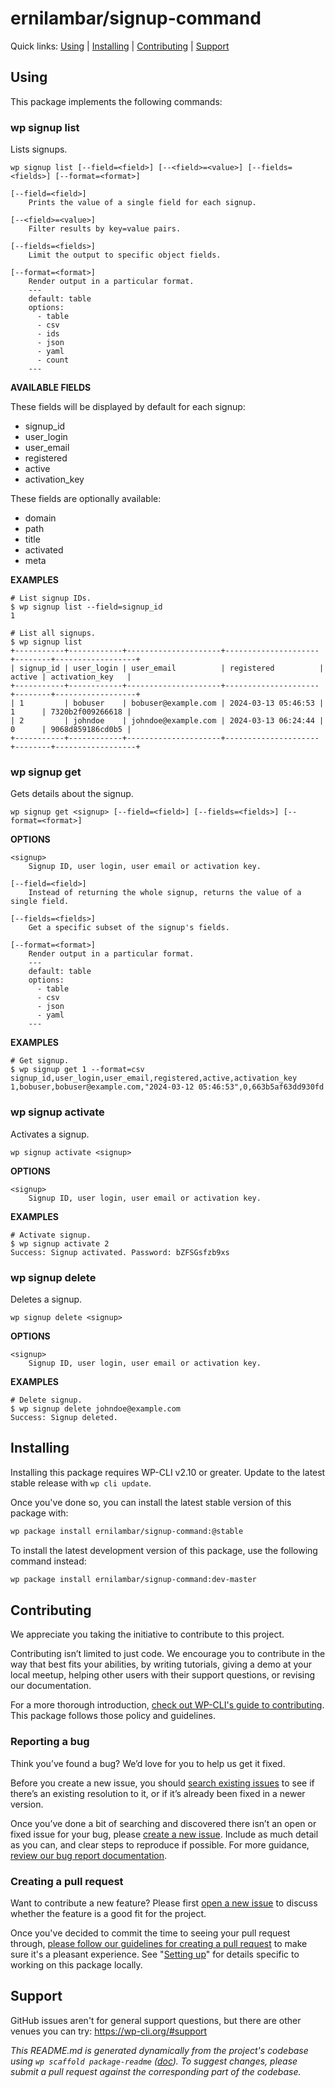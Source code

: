 ernilambar/signup-command
=========================





Quick links: [Using](#using) | [Installing](#installing) | [Contributing](#contributing) | [Support](#support)

## Using

This package implements the following commands:

### wp signup list

Lists signups.

~~~
wp signup list [--field=<field>] [--<field>=<value>] [--fields=<fields>] [--format=<format>]
~~~

	[--field=<field>]
		Prints the value of a single field for each signup.

	[--<field>=<value>]
		Filter results by key=value pairs.

	[--fields=<fields>]
		Limit the output to specific object fields.

	[--format=<format>]
		Render output in a particular format.
		---
		default: table
		options:
		  - table
		  - csv
		  - ids
		  - json
		  - yaml
		  - count
		---

**AVAILABLE FIELDS**

These fields will be displayed by default for each signup:

* signup_id
* user_login
* user_email
* registered
* active
* activation_key

These fields are optionally available:

* domain
* path
* title
* activated
* meta

**EXAMPLES**

    # List signup IDs.
    $ wp signup list --field=signup_id
    1

    # List all signups.
    $ wp signup list
    +-----------+------------+---------------------+---------------------+--------+------------------+
    | signup_id | user_login | user_email          | registered          | active | activation_key   |
    +-----------+------------+---------------------+---------------------+--------+------------------+
    | 1         | bobuser    | bobuser@example.com | 2024-03-13 05:46:53 | 1      | 7320b2f009266618 |
    | 2         | johndoe    | johndoe@example.com | 2024-03-13 06:24:44 | 0      | 9068d859186cd0b5 |
    +-----------+------------+---------------------+---------------------+--------+------------------+



### wp signup get

Gets details about the signup.

~~~
wp signup get <signup> [--field=<field>] [--fields=<fields>] [--format=<format>]
~~~

**OPTIONS**

	<signup>
		Signup ID, user login, user email or activation key.

	[--field=<field>]
		Instead of returning the whole signup, returns the value of a single field.

	[--fields=<fields>]
		Get a specific subset of the signup's fields.

	[--format=<format>]
		Render output in a particular format.
		---
		default: table
		options:
		  - table
		  - csv
		  - json
		  - yaml
		---

**EXAMPLES**

    # Get signup.
    $ wp signup get 1 --format=csv
    signup_id,user_login,user_email,registered,active,activation_key
    1,bobuser,bobuser@example.com,"2024-03-12 05:46:53",0,663b5af63dd930fd



### wp signup activate

Activates a signup.

~~~
wp signup activate <signup>
~~~

**OPTIONS**

	<signup>
		Signup ID, user login, user email or activation key.

**EXAMPLES**

    # Activate signup.
    $ wp signup activate 2
    Success: Signup activated. Password: bZFSGsfzb9xs



### wp signup delete

Deletes a signup.

~~~
wp signup delete <signup>
~~~

**OPTIONS**

	<signup>
		Signup ID, user login, user email or activation key.

**EXAMPLES**

    # Delete signup.
    $ wp signup delete johndoe@example.com
    Success: Signup deleted.

## Installing

Installing this package requires WP-CLI v2.10 or greater. Update to the latest stable release with `wp cli update`.

Once you've done so, you can install the latest stable version of this package with:

```bash
wp package install ernilambar/signup-command:@stable
```

To install the latest development version of this package, use the following command instead:

```bash
wp package install ernilambar/signup-command:dev-master
```

## Contributing

We appreciate you taking the initiative to contribute to this project.

Contributing isn’t limited to just code. We encourage you to contribute in the way that best fits your abilities, by writing tutorials, giving a demo at your local meetup, helping other users with their support questions, or revising our documentation.

For a more thorough introduction, [check out WP-CLI's guide to contributing](https://make.wordpress.org/cli/handbook/contributing/). This package follows those policy and guidelines.

### Reporting a bug

Think you’ve found a bug? We’d love for you to help us get it fixed.

Before you create a new issue, you should [search existing issues](https://github.com/ernilambar/signup-command/issues?q=label%3Abug%20) to see if there’s an existing resolution to it, or if it’s already been fixed in a newer version.

Once you’ve done a bit of searching and discovered there isn’t an open or fixed issue for your bug, please [create a new issue](https://github.com/ernilambar/signup-command/issues/new). Include as much detail as you can, and clear steps to reproduce if possible. For more guidance, [review our bug report documentation](https://make.wordpress.org/cli/handbook/bug-reports/).

### Creating a pull request

Want to contribute a new feature? Please first [open a new issue](https://github.com/ernilambar/signup-command/issues/new) to discuss whether the feature is a good fit for the project.

Once you've decided to commit the time to seeing your pull request through, [please follow our guidelines for creating a pull request](https://make.wordpress.org/cli/handbook/pull-requests/) to make sure it's a pleasant experience. See "[Setting up](https://make.wordpress.org/cli/handbook/pull-requests/#setting-up)" for details specific to working on this package locally.

## Support

GitHub issues aren't for general support questions, but there are other venues you can try: https://wp-cli.org/#support


*This README.md is generated dynamically from the project's codebase using `wp scaffold package-readme` ([doc](https://github.com/wp-cli/scaffold-package-command#wp-scaffold-package-readme)). To suggest changes, please submit a pull request against the corresponding part of the codebase.*
